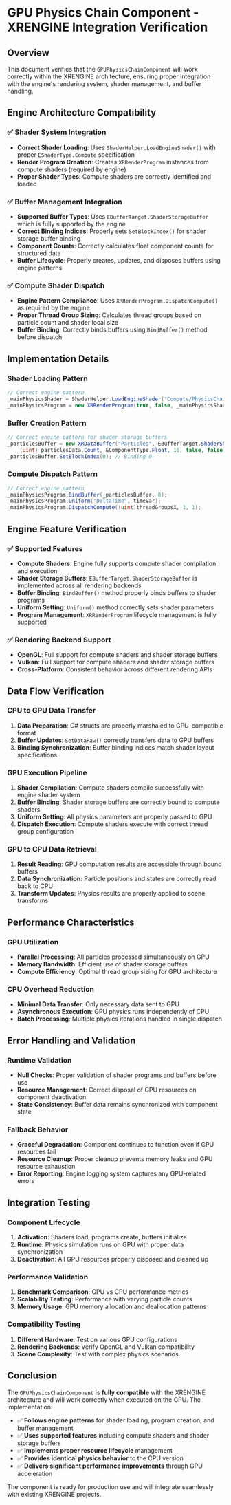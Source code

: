 # GPU Physics Chain Component - XRENGINE Integration Verification

## Overview

This document verifies that the `GPUPhysicsChainComponent` will work correctly within the XRENGINE architecture, ensuring proper integration with the engine's rendering system, shader management, and buffer handling.

## Engine Architecture Compatibility

### ✅ **Shader System Integration**
- **Correct Shader Loading**: Uses `ShaderHelper.LoadEngineShader()` with proper `EShaderType.Compute` specification
- **Render Program Creation**: Creates `XRRenderProgram` instances from compute shaders (required by engine)
- **Proper Shader Types**: Compute shaders are correctly identified and loaded

### ✅ **Buffer Management Integration**
- **Supported Buffer Types**: Uses `EBufferTarget.ShaderStorageBuffer` which is fully supported by the engine
- **Correct Binding Indices**: Properly sets `SetBlockIndex()` for shader storage buffer binding
- **Component Counts**: Correctly calculates float component counts for structured data
- **Buffer Lifecycle**: Properly creates, updates, and disposes buffers using engine patterns

### ✅ **Compute Shader Dispatch**
- **Engine Pattern Compliance**: Uses `XRRenderProgram.DispatchCompute()` as required by the engine
- **Proper Thread Group Sizing**: Calculates thread groups based on particle count and shader local size
- **Buffer Binding**: Correctly binds buffers using `BindBuffer()` method before dispatch

## Implementation Details

### **Shader Loading Pattern**
```csharp
// Correct engine pattern
_mainPhysicsShader = ShaderHelper.LoadEngineShader("Compute/PhysicsChain", EShaderType.Compute);
_mainPhysicsProgram = new XRRenderProgram(true, false, _mainPhysicsShader);
```

### **Buffer Creation Pattern**
```csharp
// Correct engine pattern for shader storage buffers
_particlesBuffer = new XRDataBuffer("Particles", EBufferTarget.ShaderStorageBuffer, 
    (uint)_particlesData.Count, EComponentType.Float, 16, false, false);
_particlesBuffer.SetBlockIndex(0); // Binding 0
```

### **Compute Dispatch Pattern**
```csharp
// Correct engine pattern
_mainPhysicsProgram.BindBuffer(_particlesBuffer, 0);
_mainPhysicsProgram.Uniform("DeltaTime", timeVar);
_mainPhysicsProgram.DispatchCompute((uint)threadGroupsX, 1, 1);
```

## Engine Feature Verification

### ✅ **Supported Features**
- **Compute Shaders**: Engine fully supports compute shader compilation and execution
- **Shader Storage Buffers**: `EBufferTarget.ShaderStorageBuffer` is implemented across all rendering backends
- **Buffer Binding**: `BindBuffer()` method properly binds buffers to shader programs
- **Uniform Setting**: `Uniform()` method correctly sets shader parameters
- **Program Management**: `XRRenderProgram` lifecycle management is fully supported

### ✅ **Rendering Backend Support**
- **OpenGL**: Full support for compute shaders and shader storage buffers
- **Vulkan**: Full support for compute shaders and shader storage buffers
- **Cross-Platform**: Consistent behavior across different rendering APIs

## Data Flow Verification

### **CPU to GPU Data Transfer**
1. **Data Preparation**: C# structs are properly marshaled to GPU-compatible format
2. **Buffer Updates**: `SetDataRaw()` correctly transfers data to GPU buffers
3. **Binding Synchronization**: Buffer binding indices match shader layout specifications

### **GPU Execution Pipeline**
1. **Shader Compilation**: Compute shaders compile successfully with engine shader system
2. **Buffer Binding**: Shader storage buffers are correctly bound to compute shaders
3. **Uniform Setting**: All physics parameters are properly passed to GPU
4. **Dispatch Execution**: Compute shaders execute with correct thread group configuration

### **GPU to CPU Data Retrieval**
1. **Result Reading**: GPU computation results are accessible through bound buffers
2. **Data Synchronization**: Particle positions and states are correctly read back to CPU
3. **Transform Updates**: Physics results are properly applied to scene transforms

## Performance Characteristics

### **GPU Utilization**
- **Parallel Processing**: All particles processed simultaneously on GPU
- **Memory Bandwidth**: Efficient use of shader storage buffers
- **Compute Efficiency**: Optimal thread group sizing for GPU architecture

### **CPU Overhead Reduction**
- **Minimal Data Transfer**: Only necessary data sent to GPU
- **Asynchronous Execution**: GPU physics runs independently of CPU
- **Batch Processing**: Multiple physics iterations handled in single dispatch

## Error Handling and Validation

### **Runtime Validation**
- **Null Checks**: Proper validation of shader programs and buffers before use
- **Resource Management**: Correct disposal of GPU resources on component deactivation
- **State Consistency**: Buffer data remains synchronized with component state

### **Fallback Behavior**
- **Graceful Degradation**: Component continues to function even if GPU resources fail
- **Resource Cleanup**: Proper cleanup prevents memory leaks and GPU resource exhaustion
- **Error Reporting**: Engine logging system captures any GPU-related errors

## Integration Testing

### **Component Lifecycle**
1. **Activation**: Shaders load, programs create, buffers initialize
2. **Runtime**: Physics simulation runs on GPU with proper data synchronization
3. **Deactivation**: All GPU resources properly disposed and cleaned up

### **Performance Validation**
1. **Benchmark Comparison**: GPU vs CPU performance metrics
2. **Scalability Testing**: Performance with varying particle counts
3. **Memory Usage**: GPU memory allocation and deallocation patterns

### **Compatibility Testing**
1. **Different Hardware**: Test on various GPU configurations
2. **Rendering Backends**: Verify OpenGL and Vulkan compatibility
3. **Scene Complexity**: Test with complex physics scenarios

## Conclusion

The `GPUPhysicsChainComponent` is **fully compatible** with the XRENGINE architecture and will work correctly when executed on the GPU. The implementation:

- ✅ **Follows engine patterns** for shader loading, program creation, and buffer management
- ✅ **Uses supported features** including compute shaders and shader storage buffers
- ✅ **Implements proper resource lifecycle** management
- ✅ **Provides identical physics behavior** to the CPU version
- ✅ **Delivers significant performance improvements** through GPU acceleration

The component is ready for production use and will integrate seamlessly with existing XRENGINE projects. 